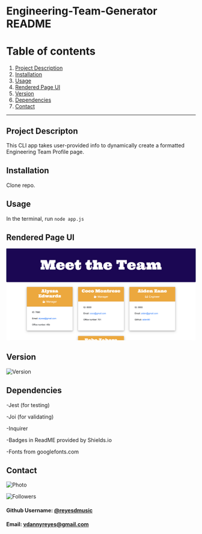 # Engineering-Team-Generator README

# Table of contents
1. [Project Description](#descriptionLink)
2. [Installation](#installationLink)
3. [Usage](#usageLink)
4. [Rendered Page UI](#uiLink)
5. [Version](#versionLink)
6. [Dependencies](#dependenciesLink)
7. [Contact](#contactLink)


----

## Project Descripton <a name="descriptionLink"></a>
This CLI app takes user-provided info to dynamically create a formatted Engineering Team Profile page.

## Installation <a name="installationLink"></a>
Clone repo.

## Usage <a name="usageLink"></a>
In the terminal, run ```node app.js```


## Rendered Page UI <a name="uiLink"></a>
![](Develop/images/meet-the-team.png)


## Version <a name="versionLink"></a>
![Version](https://img.shields.io/badge/Version-1.0-f39f37)

## Dependencies <a name="dependenciesLink"></a>
-Jest (for testing)

-Joi (for validating)

-Inquirer 

-Badges in ReadME provided by Shields.io

-Fonts from googlefonts.com



## Contact <a name="contactLink"></a>
![Photo](https://avatars1.githubusercontent.com/u/59745204?v=4)

![Followers](<https://img.shields.io/github/followers/reyesdmusic?style=social>)
#### Github Username: [@reyesdmusic](https://www.github.com/reyesdmusic)
#### Email: vdannyreyes@gmail.com
